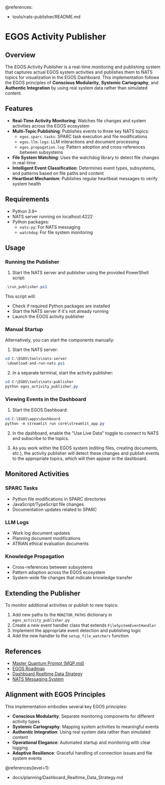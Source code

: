 @references:
  - tools/nats-publisher/README.md

# EGOS Activity Publisher

## Overview

The EGOS Activity Publisher is a real-time monitoring and publishing system that captures actual EGOS system activities and publishes them to NATS topics for visualization in the EGOS Dashboard. This implementation follows the EGOS principles of **Conscious Modularity**, **Systemic Cartography**, and **Authentic Integration** by using real system data rather than simulated content.

## Features

- **Real-Time Activity Monitoring**: Watches file changes and system activities across the EGOS ecosystem
- **Multi-Topic Publishing**: Publishes events to three key NATS topics:
  - `egos.sparc.tasks`: SPARC task execution and file modifications
  - `egos.llm.logs`: LLM interactions and document processing
  - `egos.propagation.log`: Pattern adoption and cross-references between subsystems
- **File System Watching**: Uses the watchdog library to detect file changes in real-time
- **Intelligent Event Classification**: Determines event types, subsystems, and patterns based on file paths and content
- **Heartbeat Mechanism**: Publishes regular heartbeat messages to verify system health

## Requirements

- Python 3.9+
- NATS server running on localhost:4222
- Python packages:
  - `nats-py`: For NATS messaging
  - `watchdog`: For file system monitoring

## Usage

### Running the Publisher

1. Start the NATS server and publisher using the provided PowerShell script:

```powershell
.\run_publisher.ps1
```

This script will:
- Check if required Python packages are installed
- Start the NATS server if it's not already running
- Launch the EGOS activity publisher

### Manual Startup

Alternatively, you can start the components manually:

1. Start the NATS server:
```powershell
cd C:\EGOS\tools\nats-server
.\download-and-run-nats.ps1
```

2. In a separate terminal, start the activity publisher:
```powershell
cd C:\EGOS\tools\nats-publisher
python egos_activity_publisher.py
```

### Viewing Events in the Dashboard

1. Start the EGOS Dashboard:
```powershell
cd C:\EGOS\apps\dashboard
python -m streamlit run core\streamlit_app.py
```

2. In the dashboard, enable the "Use Live Data" toggle to connect to NATS and subscribe to the topics.

3. As you work within the EGOS system (editing files, creating documents, etc.), the activity publisher will detect these changes and publish events to the appropriate topics, which will then appear in the dashboard.

## Monitored Activities

### SPARC Tasks
- Python file modifications in SPARC directories
- JavaScript/TypeScript file changes
- Documentation updates related to SPARC

### LLM Logs
- Work log document updates
- Planning document modifications
- ATRiAN ethical evaluation documents

### Knowledge Propagation
- Cross-references between subsystems
- Pattern adoption across the EGOS ecosystem
- System-wide file changes that indicate knowledge transfer

## Extending the Publisher

To monitor additional activities or publish to new topics:

1. Add new paths to the `MONITOR_PATHS` dictionary in `egos_activity_publisher.py`
2. Create a new event handler class that extends `FileSystemEventHandler`
3. Implement the appropriate event detection and publishing logic
4. Add the new handler to the `setup_file_watchers` function

## References

- [Master Quantum Prompt (MQP.md)](../../MQP.md)
- [EGOS Roadmap](../../ROADMAP.md)
- [Dashboard Realtime Data Strategy](../../docs/planning/Dashboard_Realtime_Data_Strategy.md)
- [NATS Messaging System](https://nats.io/)

## Alignment with EGOS Principles

This implementation embodies several key EGOS principles:

- **Conscious Modularity**: Separate monitoring components for different activity types
- **Systemic Cartography**: Mapping system activities to meaningful events
- **Authentic Integration**: Using real system data rather than simulated content
- **Operational Elegance**: Automated startup and monitoring with clear logging
- **Adaptive Resilience**: Graceful handling of connection issues and file system events

@references(level=1):
  - docs/planning/Dashboard_Realtime_Data_Strategy.md